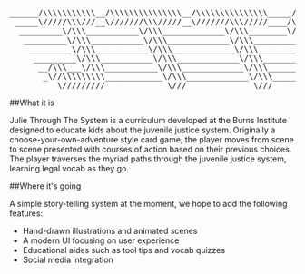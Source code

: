 <pre>
______/\\\\\\\\\\\__/\\\\\\\\\\\\\\\__/\\\\\\\\\\\\\\\_____/\\\\\\\\\\\___        
 _____\/////\\\///__\///////\\\/////__\///////\\\/////____/\\\/////////\\\_       
  _________\/\\\___________\/\\\_____________\/\\\________\//\\\______\///__      
   _________\/\\\___________\/\\\_____________\/\\\_________\////\\\_________     
    _________\/\\\___________\/\\\_____________\/\\\____________\////\\\______    
     _________\/\\\___________\/\\\_____________\/\\\_______________\////\\\___   
      __/\\\___\/\\\___________\/\\\_____________\/\\\________/\\\______\//\\\__  
       _\//\\\\\\\\\____________\/\\\_____________\/\\\_______\///\\\\\\\\\\\/___ 
        __\/////////_____________\///______________\///__________\///////////_____
</pre>

##What it is

Julie Through The System is a curriculum developed at the Burns Institute
designed to educate kids about the juvenile justice system. Originally a
choose-your-own-adventure style card game, the player moves from scene to 
scene presented with courses of action based on their previous choices.
The player traverses the myriad paths through the juvenile justice system,
learning legal vocab as they go.

##Where it's going

A simple story-telling system at the moment, we hope to add the following
features:
- Hand-drawn illustrations and animated scenes
- A modern UI focusing on user experience
- Educational aides such as tool tips and vocab quizzes
- Social media integration

